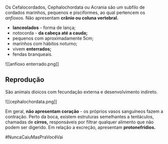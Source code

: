 Os Cefalocordados, Cephalochordata ou Acrania são um subfilo de cordados marinhos, pequenos e pisciformes, ao qual pertencem os *anfioxos.* Não apresentam **crânio ou coluna vertebral.**

* **lanceolados** - forma de lança;
* notocorda - **da cabeça até a cauda;**
* pequenos com aproximadamente 5cm;
* marinhos com hábitos noturno;
* vivem **enterrados;**
* fendas branqueais.

![[anfioxo enterrado.png]]

## Reprodução
São animais dioicos com fecundação externa e desenvolvimento indireto.

![[cephalochordata.png]]

Em geral, **não apresentam coração** - os próprios vasos sanguíneos fazem a contração. Perto da boca, existem estruturas semelhantes a tentáculos, chamadas de **cirros,** responsáveis por filtrar qualquer alimento que não podem ser digerido. Em relação a excreção, apresentam **protonefrídios.**

#NuncaCaiuMasPraVocêVai 

